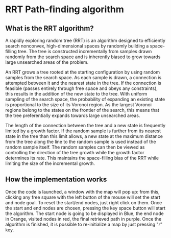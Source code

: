 # RRT Path-finding algorithm

## What is the RRT algorithm?
A rapidly exploring random tree (RRT) is an algorithm designed to efficiently search nonconvex, high-dimensional spaces by randomly building a space-filling tree. The tree is constructed incrementally from samples drawn randomly from the search space and is inherently biased to grow towards large unsearched areas of the problem.

An RRT grows a tree rooted at the starting configuration by using random samples from the search space. As each sample is drawn, a connection is attempted between it and the nearest state in the tree. If the connection is feasible (passes entirely through free space and obeys any constraints), this results in the addition of the new state to the tree. With uniform sampling of the search space, the probability of expanding an existing state is proportional to the size of its Voronoi region. As the largest Voronoi regions belong to the states on the frontier of the search, this means that the tree preferentially expands towards large unsearched areas.

The length of the connection between the tree and a new state is frequently limited by a growth factor. If the random sample is further from its nearest state in the tree than this limit allows, a new state at the maximum distance from the tree along the line to the random sample is used instead of the random sample itself. The random samples can then be viewed as controlling the direction of the tree growth while the growth factor determines its rate. This maintains the space-filling bias of the RRT while limiting the size of the incremental growth. 

## How the implementation works
Once the code is launched, a window with the map will pop up: from this, clicking any free square with the left button of the mouse will set the start and node goal. To reset the start/end nodes, just right click on them. Once the start and end nodes are chosen, pressing the key space button will start the algorithm.
The start node is going to be displayed in Blue, the end node in Orange, visited nodes in red, the final retrieved path in purple.
Once the algorithm is finished, it is possible to re-initialize a map by just pressing "*r*" key.